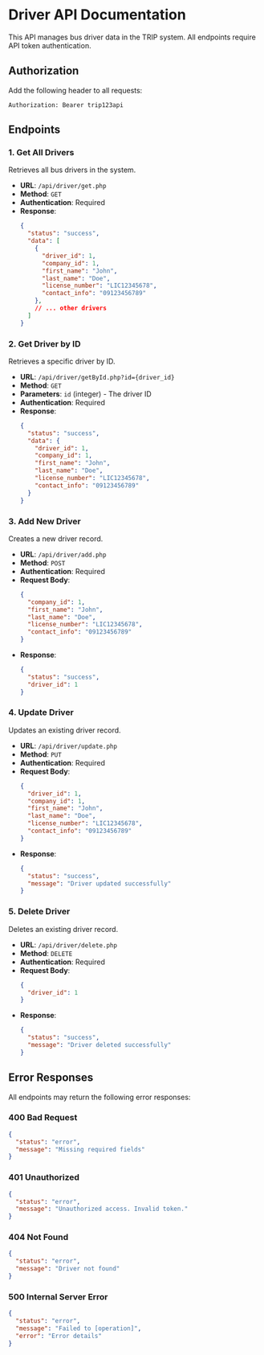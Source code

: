 # Driver API Documentation

This API manages bus driver data in the TRIP system. All endpoints require API token authentication.

## Authorization

Add the following header to all requests:
```
Authorization: Bearer trip123api
```

## Endpoints

### 1. Get All Drivers

Retrieves all bus drivers in the system.

- **URL**: `/api/driver/get.php`
- **Method**: `GET`
- **Authentication**: Required
- **Response**:
  ```json
  {
    "status": "success",
    "data": [
      {
        "driver_id": 1,
        "company_id": 1,
        "first_name": "John",
        "last_name": "Doe",
        "license_number": "LIC12345678",
        "contact_info": "09123456789"
      },
      // ... other drivers
    ]
  }
  ```

### 2. Get Driver by ID

Retrieves a specific driver by ID.

- **URL**: `/api/driver/getById.php?id={driver_id}`
- **Method**: `GET`
- **Parameters**: `id` (integer) - The driver ID
- **Authentication**: Required
- **Response**:
  ```json
  {
    "status": "success",
    "data": {
      "driver_id": 1,
      "company_id": 1,
      "first_name": "John",
      "last_name": "Doe",
      "license_number": "LIC12345678",
      "contact_info": "09123456789"
    }
  }
  ```

### 3. Add New Driver

Creates a new driver record.

- **URL**: `/api/driver/add.php`
- **Method**: `POST`
- **Authentication**: Required
- **Request Body**:
  ```json
  {
    "company_id": 1,
    "first_name": "John",
    "last_name": "Doe",
    "license_number": "LIC12345678",
    "contact_info": "09123456789"
  }
  ```
- **Response**:
  ```json
  {
    "status": "success",
    "driver_id": 1
  }
  ```

### 4. Update Driver

Updates an existing driver record.

- **URL**: `/api/driver/update.php`
- **Method**: `PUT`
- **Authentication**: Required
- **Request Body**:
  ```json
  {
    "driver_id": 1,
    "company_id": 1,
    "first_name": "John",
    "last_name": "Doe",
    "license_number": "LIC12345678",
    "contact_info": "09123456789"
  }
  ```
- **Response**:
  ```json
  {
    "status": "success",
    "message": "Driver updated successfully"
  }
  ```

### 5. Delete Driver

Deletes an existing driver record.

- **URL**: `/api/driver/delete.php`
- **Method**: `DELETE`
- **Authentication**: Required
- **Request Body**:
  ```json
  {
    "driver_id": 1
  }
  ```
- **Response**:
  ```json
  {
    "status": "success",
    "message": "Driver deleted successfully"
  }
  ```

## Error Responses

All endpoints may return the following error responses:

### 400 Bad Request
```json
{
  "status": "error",
  "message": "Missing required fields" 
}
```

### 401 Unauthorized
```json
{
  "status": "error",
  "message": "Unauthorized access. Invalid token."
}
```

### 404 Not Found
```json
{
  "status": "error",
  "message": "Driver not found"
}
```

### 500 Internal Server Error
```json
{
  "status": "error",
  "message": "Failed to [operation]",
  "error": "Error details"
}
``` 